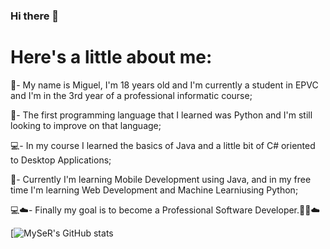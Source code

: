 ### Hi there 👋

<h1> Here's a little about me: </h1> 
<p>🏫- My name is Miguel, I'm 18 years old and I'm currently a student in EPVC and I'm in the 3rd year of a professional informatic course;</p>
<p>🐍- The first programming language that I learned was Python and I'm still looking to improve on that language;</p>
<p>💻- In my course I learned the basics of Java and a little bit of C# oriented to Desktop Applications;</p>
<p>📱- Currently I'm learning Mobile Development using Java, and in my free time I'm learning Web Development and Machine Learniusing Python;</p>
<p>💻☁️- Finally my goal is to become a Professional Software Developer.👨‍💻☁️</p>


[![MySeR's GitHub stats](https://github-readme-stats.vercel.app/api?username=my5er&show_icons=true&theme=onedark)

